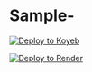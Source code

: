 # Sample-
[![Deploy to Koyeb](https://www.koyeb.com/static/images/deploy/button.svg)](https://app.koyeb.com/deploy?...)

<a href="https://render.com/deploy?repo=https://github.com/Basdevi/Sample-">
  <img src="https://render.com/images/deploy-to-render-button.svg" alt="Deploy to Render">
</a>
